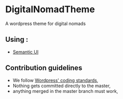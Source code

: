 # DigitalNomadTheme
A wordpress theme for digital nomads

## Using :
- [Semantic UI](https://semantic-ui.com/)

## Contribution guidelines
- We follow [Wordpress' coding standards](https://make.wordpress.org/core/handbook/best-practices/coding-standards/),
- Nothing gets committed directly to the master,
- anything merged in the master branch must work,
